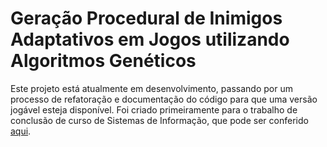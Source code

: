 # Geração Procedural de Inimigos Adaptativos em Jogos utilizando Algoritmos Genéticos

Este projeto está atualmente em desenvolvimento, passando por um processo de refatoração e documentação do código para que uma versão jogável esteja disponível. Foi criado primeiramente para o trabalho de conclusão de curso de Sistemas de Informação, que pode ser conferido [aqui](https://repositorio.ufsm.br/bitstream/handle/1/29874/Schurer_Lucas_2023_TCC.pdf?sequence=1&isAllowed=y).


